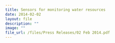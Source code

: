 ```yaml
---
title: Sensors for monitoring water resources
date: 2014-02-02
layout: file
description: ""
image: ""
file_url: /files/Press Releases/02 Feb 2014.pdf
---
```


